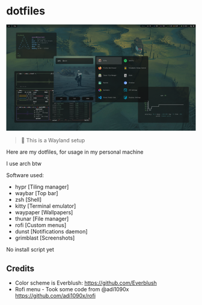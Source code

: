 # dotfiles

![Screnshoot](screen.png)

> 🌟 This is a Wayland setup

Here are my dotfiles, for usage in my personal machine

I use arch btw

Software used:

- hypr [Tiling manager]
- waybar [Top bar]
- zsh [Shell]
- kitty [Terminal emulator]
- waypaper [Wallpapers]
- thunar [File manager]
- rofi [Custom menus]
- dunst [Notifications daemon]
- grimblast [Screenshots]

No install script yet

## Credits

- Color scheme is Everblush: <https://github.com/Everblush>
- Rofi menu - Took some code from @adi1090x <https://github.com/adi1090x/rofi>
